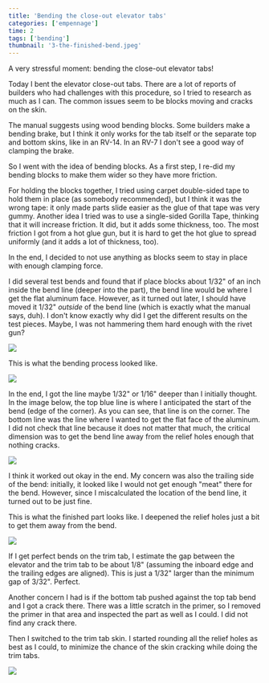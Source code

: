 ```yaml
---
title: 'Bending the close-out elevator tabs'
categories: ['empennage']
time: 2
tags: ['bending']
thumbnail: '3-the-finished-bend.jpeg'
---
```


A very stressful moment: bending the close-out elevator tabs!

<!-- more -->

Today I bent the elevator close-out tabs. There are a lot of reports of builders who had challenges with this procedure, so I tried to research as much as I can. The common issues seem to be blocks moving and cracks on the skin.

The manual suggests using wood bending blocks. Some builders make a bending brake, but I think it only works for the tab itself or the separate top and bottom skins, like in an RV-14. In an RV-7 I don't see a good way of clamping the brake.

So I went with the idea of bending blocks. As a first step, I re-did my bending blocks to make them wider so they have more friction.

For holding the blocks together, I tried using carpet double-sided tape to hold them in place (as somebody recommended), but I think it was the wrong tape: it only made parts slide easier as the glue of that tape was very gummy. Another idea I tried was to use a single-sided Gorilla Tape, thinking that it will increase friction. It did, but it adds some thickness, too. The most friction I got from a hot glue gun, but it is hard to get the hot glue to spread uniformly (and it adds a lot of thickness, too).

In the end, I decided to not use anything as blocks seem to stay in place with enough clamping force.

I did several test bends and found that if place blocks about 1/32" of an inch inside the bend line (deeper into the part), the bend line would be where I get the flat aluminum face. However, as it turned out later, I should have moved it 1/32" _outside_ of the bend line (which is exactly what the manual says, duh). I don't know exactly why did I get the different results on the test pieces. Maybe, I was not hammering them hard enough with the rivet gun?

![](0-new-bending-blocks.jpeg)

This is what the bending process looked like.

![](1-the-process-of-bending.jpeg)

In the end, I got the line maybe 1/32" or 1/16" deeper than I initially thought. In the image below, the top blue line is where I anticipated the start of the bend (edge of the corner). As you can see, that line is on the corner. The bottom line was the line where I wanted to get the flat face of the aluminum. I did not check that line because it does not matter that much, the critical dimension was to get the bend line away from the relief holes enough that nothing cracks.

![](2-the-bending-lines.jpeg)

I think it worked out okay in the end. My concern was also the trailing side of the bend: initially, it looked like I would not get enough "meat" there for the bend. However, since I miscalculated the location of the bend line, it turned out to be just fine.

This is what the finished part looks like. I deepened the relief holes just a bit to get them away from the bend.

![](3-the-finished-bend.jpeg)

If I get perfect bends on the trim tab, I estimate the gap between the elevator and the trim tab to be about 1/8" (assuming the inboard edge and the trailing edges are aligned). This is just a 1/32" larger than the minimum gap of 3/32". Perfect.

Another concern I had is if the bottom tab pushed against the top tab bend and I got a crack there. There was a little scratch in the primer, so I removed the primer in that area and inspected the part as well as I could. I did not find any crack there.

Then I switched to the trim tab skin. I started rounding all the relief holes as best as I could, to minimize the chance of the skin cracking while doing the trim tabs.

![](4-rounding-the-edges.jpeg)
